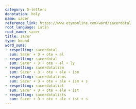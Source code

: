 ```yaml
---
category: 5-letters
denotation: holy
name: sacer
reference_link: https://www.etymonline.com/word/sacerdotal
root_language: Latin
root_name: sacer
title: sacer
type: bound
word_sums:
- respelling: sacerdotal
  sum: Sacer + D + ote + al
- respelling: sacerdotal
  sum: Sacer + D + ote + al + ly
- respelling: sacerdotalism
  sum: Sacer + D + ote + ale + ism
- respelling: sacerdotalisms
  sum: Sacer + D + ote + ale + ism + s
- respelling: sacerdotalist
  sum: Sacer + D + ote + ale + ist
- respelling: sacerdotalists
  sum: Sacer + D + ote + ale + ist + s
---
```

